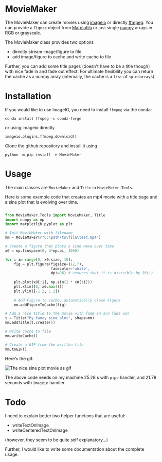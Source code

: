 # MovieMaker

The MovieMaker can create movies using [imageio](https://github.com/imageio/imageio) or directly [ffmpeg](https://www.ffmpeg.org/).
You can provide a ```Figure``` object from [Matplotlib](https://matplotlib.org/) or just single [numpy](http://www.numpy.org/) arrays in RGB or grayscale.

The MovieMaker class provides two options

* directly stream image/figure to file
* add image/figure to cache and write cache to file

Further, you can add some title pages (doesn't have to be a title though)
with nice fade in and fade out effect. For ultimate flexibility you can return
the cache as a numpy array (internally, the cache is a ```list``` of ```np.ndarray```s).

# Installation

If you would like to use ImageIO, you need to install ```ffmpeg``` via the conda:

```
conda install ffmpeg -c conda-forge
```

or using imageio directly

```python
imageio.plugins.ffmpeg.download()
```

Clone the github repository and install it using

```
python -m pip install -e MovieMaker
```

# Usage

The main classes are ```MovieMaker``` and ```Title``` in ```MovieMaker.Tools```.

Here is some example code that creates an mp4 movie with a title page and a sine plot that is evolving over time.

```python

from MovieMaker.Tools import MovieMaker, Title
import numpy as np
import matplotlib.pyplot as plt

# Init MovieMaker with filename
mm = MovieMaker(r"C:\path\to\file\test.mp4")

# Create a figure that plots a sine wave over time
x0 = np.linspace(0, 4*np.pi, 1000)

for i in range(0, x0.size, 10):
    fig = plt.figure(figsize=(12,7), 
                     facecolor='white', 
                     dpi=96) # ensures that it is divisible by 16(!)
    
    plt.plot(x0[:i], np.sin(2 * x0[:i]))
    plt.xlim([0, x0.max()])
    plt.ylim([-1.2, 1.2])
    
    # Add Figure to cache, automatically close Figure
    mm.addFigureToCache(fig)

# Add a nice title to the movie with fade in and fade out
t = Title("My fancy sine plot", shape=mm)
mm.addTitle(t.create())

# Write cache to file
mm.writeCache()

# Create a GIF from the written file
mm.toGIF()

```

Here's the gif:

![The nice sine plot movie as gif][gif]

The above code needs on my machine 25.28 s with ```pipe``` handler,
and 21.78 seconds with ```imageio``` handler. 

# Todo

I need to explain better two helper functions that are useful:

* writeTextOnImage
* writeCenteredTextOnImage

(however, they seem to be quite self explanatory...)

Further, I would like to write some documentation about the complete usage.


[gif]: https://github.com/anki-xyz/MovieMaker/blob/master/test.gif "Nice sine plot GIF"
